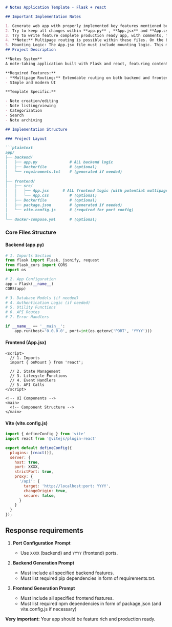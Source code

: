 ```markdown
# Notes Application Template - Flask + react

## Important Implementation Notes

1. Generate web app with properly implemented key features mentioned below.
2. Try to keep all changes within **app.py** , **App.jsx** and **App.css** files.
3. Try to write feature complete production ready app, with comments, fails states, etc.
4. **Note:** Multipage routing is possible within these files. On the backend, you can define multiple routes (e.g., `/login`, `/register`, `/dashboard`, etc.) in **app.py**. On the frontend, client-side routing can be managed within **App.jsx** using conditional rendering or a routing library, all within the single-file constraint.
5. Mounting Logic: The App.jsx file must include mounting logic. This means it should import ReactDOM from react-dom/client and use it to attach the main App component to the DOM element with the id "root".
## Project Description

**Notes System**  
A note-taking application built with Flask and react, featuring content management capabilities.

**Required Features:**
- **Multipage Routing:** Extendable routing on both backend and frontend for additional pages/views
- SImple and modern UI

**Template Specific:**

- Note creation/editing
- Note listing/viewing
- Categorization
- Search
- Note archiving

## Implementation Structure

### Project Layout

```plaintext
app/
├── backend/
│   ├── app.py              # ALL backend logic
│   ├── Dockerfile          # (optional)
│   └── requirements.txt    # (generated if needed)
│
├── frontend/
│   ├── src/
│   │   ├── App.jsx      # ALL frontend logic (with potential multipage routing)
│   │   └── App.css         # (optional)
│   ├── Dockerfile          # (optional)
│   ├── package.json        # (generated if needed)
│   └── vite.config.js      # (required for port config)
│
└── docker-compose.yml      # (optional)
```

### Core Files Structure

#### Backend (app.py)
```python
# 1. Imports Section
from flask import Flask, jsonify, request
from flask_cors import CORS
import os

# 2. App Configuration
app = Flask(__name__)
CORS(app)

# 3. Database Models (if needed)
# 4. Authentication Logic (if needed)
# 5. Utility Functions
# 6. API Routes
# 7. Error Handlers

if __name__ == '__main__':
    app.run(host='0.0.0.0', port=int(os.getenv('PORT', 'YYYY')))
```

#### Frontend (App.jsx)
```react
<script>
  // 1. Imports
  import { onMount } from 'react';

  // 2. State Management
  // 3. Lifecycle Functions
  // 4. Event Handlers
  // 5. API Calls
</script>

<!-- UI Components -->
<main>
  <!-- Component Structure -->
</main>
```

#### Vite (vite.config.js)
```js
import { defineConfig } from 'vite'
import react from '@vitejs/plugin-react'

export default defineConfig({
  plugins: [react()],
  server: {
    host: true,
    port: XXXX,
    strictPort: true,
    proxy: {
      '/api': {
        target: 'http://localhost:port: YYYY',
        changeOrigin: true,
        secure: false,
      }
    }
  }
});
```

## Response requirements

1. **Port Configuration Prompt**
   - Use `XXXX` (backend) and `YYYY` (frontend) ports.

2. **Backend Generation Prompt**
   - Must include all specified backend features.
   - Must list required pip dependencies in form of requirements.txt.


3. **Frontend Generation Prompt**
   - Must include all specified frontend features.
   - Must list required npm dependencies in form of package.json (and vite.config.js if necessary)


**Very important:** Your app should be feature rich and production ready.
```